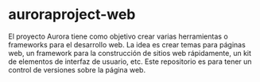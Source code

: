 # auroraproject-web
El proyecto Aurora tiene como objetivo crear varias herramientas o frameworks para el desarrollo web. La idea es crear temas para páginas web, un framework para la construcción de sitios web rápidamente, un kit de elementos de interfaz de usuario, etc. Este repositorio es para tener un control de versiones sobre la página web.
